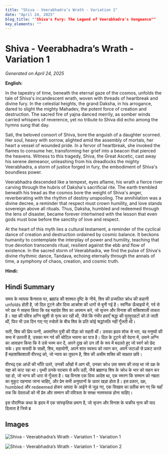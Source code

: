 ```yaml
---
title: "Shiva - Veerabhadra’s Wrath - Variation 1"
date: "April 24, 2025"
blog_title: ""Shiva's Fury: The Legend of Veerabhadra's Vengeance""
key_elements: ""
---
```


# Shiva - Veerabhadra’s Wrath - Variation 1

*Generated on April 24, 2025*

**English:**

In the tapestry of time, beneath the eternal gaze of the cosmos, unfolds the tale of Shiva's incandescent wrath, woven with threads of heartbreak and divine fury. In the celestial heights, the grand Daksha, in his arrogance, dared to slight the mighty Mahadev, the potent force of creation and destruction. The sacred fire of yajna danced merrily, as somber winds carried whispers of reverence, yet no tribute to Shiva did echo among the hymns sung that day.

Sati, the beloved consort of Shiva, bore the anguish of a daughter scorned. Her soul, heavy with sorrow, alighted amid the assembly of mortals, her heart a vessel of wounded pride. In a fervor of heartbreak, she invoked the flames to consume her, transforming her grief into a beacon that pierced the heavens. Witness to this tragedy, Shiva, the Great Ascetic, cast away his serene demeanor, unleashing from his dreadlocks the mighty Veerabhadra, a storm of justice forged in fury, the embodiment of Shiva's boundless power.

Veerabhadra descended like a tempest, eyes aflame, his wrath a fierce river carving through the hubris of Daksha's sacrificial rite. The earth trembled beneath his tread as the cosmos bore the weight of Shiva's anger, reverberating with the rhythm of destiny unspooling. The annihilation was a divine decree, a reminder that respect must crown humility, and love stands sovereign above all rituals. Thus, Daksha, humbled and redeemed through the lens of disaster, became forever intertwined with the lesson that even gods must bow before the sanctity of love and respect.

At the heart of this myth lies a cultural testament, a reminder of the cyclical dance of creation and destruction ordained by cosmic balance. It beckons humanity to contemplate the interplay of power and humility, teaching that true devotion transcends ritual, resilient against the ebb and flow of existence. In the sacred storm of Veerabhadra, we find the pulse of Shiva's divine rhythmic dance, Tandava, echoing eternally through the annals of time, a symphony of chaos, creation, and cosmic truth.

**Hindi:**

## Hindi Summary

समय के व्यापक कैनवास पर, ब्रह्मांड की शाश्वत दृष्टि के नीचे, शिव की प्रज्वलित क्रोध की कहानी unfolds होती है, जो दिल टूटने और दिव्य आक्रोश की धागों से बुनी गई है। स्वर्गिक ऊँचाइयों में, गर्व से भरे दक्ष ने साहस किया कि वह महादेव शिव का अपमान करे, जो सृजन और विनाश की शक्तिशाली ताकत है। यज्ञ की पवित्र अग्नि खुशी से नृत्य कर रही थी, जैसे कि गंभीर हवाएँ श्रद्धा की मुरमुराहटों को ले जाती थीं, फिर भी उस दिन गाए गए स्त्रोतों के बीच शिव के प्रति कोई श्रद्धांजलि नहीं गूँजती थी।

सती, शिव की प्रिय पत्नी, अपमानित पुत्री की पीड़ा को सहती थीं। उसका हृदय शोक से भरा, वह मनुष्यों की सभा में उतरती है, उसका मन गर्व की चोटिल भावना का पात्र है। दिल के टूटने की वेदना में, उसने अग्नि का आवाहन किया कि वे उसे भस्म कर दें, अपने दुख को उन लौ के रूप में बदलते हुए जो स्वर्ग को छेद सके। इस त्रासदी के साक्षी, शिव, महायोगी, अपने शांत स्वरूप को त्याग कर, अपने जटाओं से प्रकट करते हैं महाशक्तिशाली वीरभद्र को, जो न्याय का तूफान है, शिव की असीम शक्ति की साक्षात छवि।

वीरभद्र एक आंधी की भाँति उतरे, उनकी आँखों में आग थी, उनका क्रोध उस समय की तरह था जो दक्ष के यज्ञ को काट रहा था। पृथ्वी उनके पदचाप से काँप उठी, जैसे ब्रह्माण्ड शिव के क्रोध के भार को सहन कर रहा हो, जो भाग्य की धारा से गूँजता है। यह विनाश एक दिव्य आदेश था, एक स्मरण कि सम्मान को नम्रता का मुकुट पहनाया जाना चाहिए, और प्रेम सभी अनुष्ठानों के ऊपर खड़ा होता है। इस प्रकार, दक्ष, humbled और redeemed होकर आपदा के आईने से जुड़ गए, एक सिखाव का प्रतीक बन गए कि यहाँ तक कि देवताओं को भी प्रेम और सम्मान की पवित्रता के समक्ष नतमस्तक होना चाहिए।

इस पौराणिक कथा के हृदय में एक सांस्कृतिक प्रमाण है, जो सृजन और विनाश के चक्रीय नृत्य की याद दिलाता है जिसे ब्र

## Images

![Shiva - Veerabhadra’s Wrath - Variation 1 - Variation 1](https://oaidalleapiprodscus.blob.core.windows.net/private/org-J70Xqapa45MPR5XAo7pBs9K6/user-t32ELGEj2UVajMpjeMSrxF1Z/img-G2PGRl1ECXKlT4AZfHyrJfJ2.png?st=2025-04-30T21%3A42%3A58Z&se=2025-04-30T23%3A42%3A58Z&sp=r&sv=2024-08-04&sr=b&rscd=inline&rsct=image/png&skoid=cc612491-d948-4d2e-9821-2683df3719f5&sktid=a48cca56-e6da-484e-a814-9c849652bcb3&skt=2025-04-30T00%3A39%3A15Z&ske=2025-05-01T00%3A39%3A15Z&sks=b&skv=2024-08-04&sig=fakjb0PZNfQlUgE1%2Bjr27rIbcLYgmplJrC11Rv9POpg%3D)

![Shiva - Veerabhadra’s Wrath - Variation 1 - Variation 2](https://oaidalleapiprodscus.blob.core.windows.net/private/org-J70Xqapa45MPR5XAo7pBs9K6/user-t32ELGEj2UVajMpjeMSrxF1Z/img-koSvKf1rq6rRtutVAtmns6CF.png?st=2025-04-30T21%3A43%3A24Z&se=2025-04-30T23%3A43%3A24Z&sp=r&sv=2024-08-04&sr=b&rscd=inline&rsct=image/png&skoid=cc612491-d948-4d2e-9821-2683df3719f5&sktid=a48cca56-e6da-484e-a814-9c849652bcb3&skt=2025-04-29T23%3A24%3A08Z&ske=2025-04-30T23%3A24%3A08Z&sks=b&skv=2024-08-04&sig=6ZuYLhtzy7ju4JN07w9FAAlUDHYNH93gLYOm9kXc28Y%3D)
